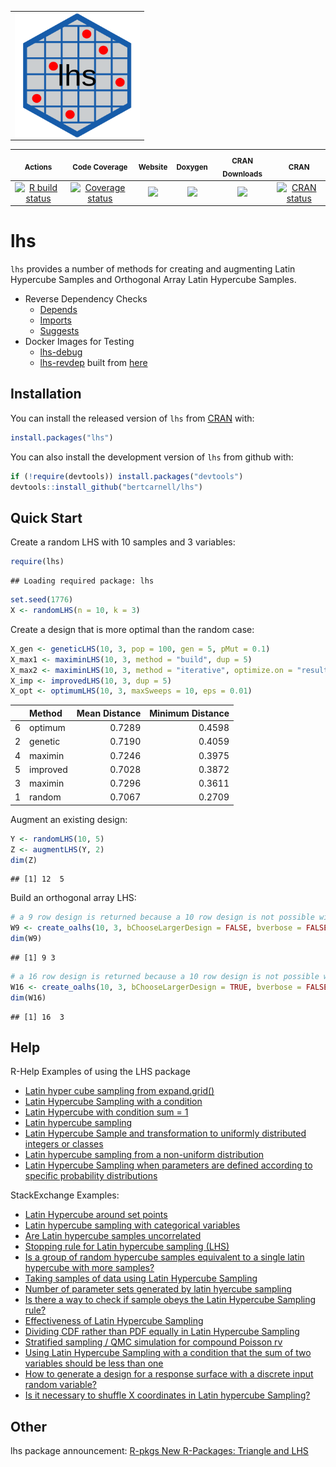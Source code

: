 <table>
<tr>
<td>
<img align="left" width="200" height="200" src="logo.svg"/>
</td>
</tr>
</table>

|                                                         <sub>Actions</sub>                                                          |                                                              <sub>Code Coverage</sub>                                                              |                                      <sub>Website</sub>                                      |                                             <sub>Doxygen</sub>                                              |                              <sub>CRAN Downloads</sub>                               |                                          <sub>CRAN</sub>                                           |
|:----------:|:----------:|:----------:|:----------:|:----------:|:----------:|
| [![R build status](https://github.com/bertcarnell/lhs/workflows/R-CMD-check/badge.svg)](https://github.com/bertcarnell/lhs/actions) | [![Coverage status](https://codecov.io/gh/bertcarnell/lhs/branch/master/graph/badge.svg)](https://codecov.io/github/bertcarnell/lhs?branch=master) | [![](https://img.shields.io/badge/pkgdown-lhs-blue.svg)](https://bertcarnell.github.io/lhs/) | [![](https://img.shields.io/badge/Doxygen-lhs-blue.svg)](https://bertcarnell.github.io/lhs/html/index.html) | [![](https://cranlogs.r-pkg.org/badges/lhs)](https://cran.r-project.org/package=lhs) | [![CRAN status](https://www.r-pkg.org/badges/version/lhs)](https://cran.r-project.org/package=lhs) |

# lhs

`lhs` provides a number of methods for creating and augmenting Latin
Hypercube Samples and Orthogonal Array Latin Hypercube Samples.

-   Reverse Dependency Checks
    -   [Depends](etc/revdep_README_Depends.md)
    -   [Imports](etc/revdep_README_Imports.md)
    -   [Suggests](etc/revdep_README_Suggests.md)
-   Docker Images for Testing
    -   [lhs-debug](https://hub.docker.com/repository/docker/bertcarnell/lhs-debug)
    -   [lhs-revdep](https://hub.docker.com/repository/docker/bertcarnell/lhs_revdep)
        built from [here](https://github.com/bertcarnell/r-debug)

## Installation

You can install the released version of `lhs` from
[CRAN](https://CRAN.R-project.org) with:

``` r
install.packages("lhs")
```

You can also install the development version of `lhs` from github with:

``` r
if (!require(devtools)) install.packages("devtools")
devtools::install_github("bertcarnell/lhs")
```

## Quick Start

Create a random LHS with 10 samples and 3 variables:

``` r
require(lhs)
```

    ## Loading required package: lhs

``` r
set.seed(1776)
X <- randomLHS(n = 10, k = 3)
```

Create a design that is more optimal than the random case:

``` r
X_gen <- geneticLHS(10, 3, pop = 100, gen = 5, pMut = 0.1)
X_max1 <- maximinLHS(10, 3, method = "build", dup = 5)
X_max2 <- maximinLHS(10, 3, method = "iterative", optimize.on = "result", eps = 0.01, maxIter = 300)
X_imp <- improvedLHS(10, 3, dup = 5)
X_opt <- optimumLHS(10, 3, maxSweeps = 10, eps = 0.01)
```

|     | Method   | Mean Distance | Minimum Distance |
|:----|:---------|--------------:|-----------------:|
| 6   | optimum  |        0.7289 |           0.4598 |
| 2   | genetic  |        0.7190 |           0.4059 |
| 4   | maximin  |        0.7246 |           0.3975 |
| 5   | improved |        0.7028 |           0.3872 |
| 3   | maximin  |        0.7296 |           0.3611 |
| 1   | random   |        0.7067 |           0.2709 |

Augment an existing design:

``` r
Y <- randomLHS(10, 5)
Z <- augmentLHS(Y, 2)
dim(Z)
```

    ## [1] 12  5

Build an orthogonal array LHS:

``` r
# a 9 row design is returned because a 10 row design is not possible with these algorithms
W9 <- create_oalhs(10, 3, bChooseLargerDesign = FALSE, bverbose = FALSE)
dim(W9)
```

    ## [1] 9 3

``` r
# a 16 row design is returned because a 10 row design is not possible with these algorithms
W16 <- create_oalhs(10, 3, bChooseLargerDesign = TRUE, bverbose = FALSE)
dim(W16)
```

    ## [1] 16  3

## Help

R-Help Examples of using the LHS package

-   [Latin hyper cube sampling from
    expand.grid()](https://stat.ethz.ch/pipermail/r-help/2007-January/124143.html)
-   [Latin Hypercube Sampling with a
    condition](https://stat.ethz.ch/pipermail/r-help/2011-June/279906.html)
-   [Latin Hypercube with condition sum =
    1](https://stat.ethz.ch/pipermail/r-help/2008-November/180929.html)
-   [Latin hypercube
    sampling](https://www.mail-archive.com/r-help@r-project.org/msg192704.html)
-   [Latin Hypercube Sample and transformation to uniformly distributed
    integers or
    classes](https://stat.ethz.ch/pipermail/r-help/2013-October/361263.html)
-   [Latin hypercube sampling from a non-uniform
    distribution](https://stat.ethz.ch/pipermail/r-help/2017-August/448475.html)
-   [Latin Hypercube Sampling when parameters are defined according to
    specific probability
    distributions](https://stat.ethz.ch/pipermail/r-help/2017-June/447266.html)

StackExchange Examples:

-   [Latin Hypercube around set
    points](https://stats.stackexchange.com/questions/370983/latin-hypercube-around-set-points)
-   [Latin hypercube sampling with categorical
    variables](https://stats.stackexchange.com/questions/388963/latin-hypercube-sampling-with-categorical-variables)
-   [Are Latin hypercube samples
    uncorrelated](https://stats.stackexchange.com/questions/147789/are-latin-hypercube-samples-uncorrelated)
-   [Stopping rule for Latin hypercube sampling
    (LHS)](https://stats.stackexchange.com/questions/407262/stopping-rule-for-latin-hypercube-sampling-lhs)
-   [Is a group of random hypercube samples equivalent to a single latin
    hypercube with more
    samples?](https://stats.stackexchange.com/questions/411085/is-a-group-of-random-hypercube-samples-equivalent-to-a-single-latin-hypercube-wi)
-   [Taking samples of data using Latin Hypercube
    Sampling](https://stats.stackexchange.com/questions/439271/taking-samples-of-data-using-latin-hypercube-sampling)
-   [Number of parameter sets generated by latin hyercube
    sampling](https://stats.stackexchange.com/questions/460918/number-of-parameter-sets-generated-by-latin-hyercube-sampling)
-   [Is there a way to check if sample obeys the Latin Hypercube
    Sampling
    rule?](https://stats.stackexchange.com/questions/465492/is-there-a-way-to-check-if-sample-obeys-the-latin-hypercube-sampling-rule)
-   [Effectiveness of Latin Hypercube
    Sampling](https://stats.stackexchange.com/questions/468202/effectiveness-of-latin-hypercube-sampling)
-   [Dividing CDF rather than PDF equally in Latin Hypercube
    Sampling](https://stats.stackexchange.com/questions/468293/dividing-cdf-rather-than-pdf-equally-in-latin-hypercube-sampling)
-   [Stratified sampling / QMC simulation for compound Poisson
    rv](https://stats.stackexchange.com/questions/469963/stratified-sampling-qmc-simulation-for-compound-poisson-rv)
-   [Using Latin Hypercube Sampling with a condition that the sum of two
    variables should be less than
    one](https://stats.stackexchange.com/questions/474911/using-latin-hypercube-sampling-with-a-condition-that-the-sum-of-two-variables-sh)
-   [How to generate a design for a response surface with a discrete
    input random
    variable?](https://stats.stackexchange.com/questions/444997/how-to-generate-a-design-for-a-response-surface-with-a-discrete-input-random-var)
-   [Is it necessary to shuffle X coordinates in Latin hypercube
    Sampling?](https://stats.stackexchange.com/questions/498492/is-it-necessary-to-shuffle-x-coordinates-in-latin-hypercube-sampling-lhc)

## Other

lhs package announcement: [R-pkgs New R-Packages: Triangle and
LHS](https://stat.ethz.ch/pipermail/r-packages/2006/000715.html)
